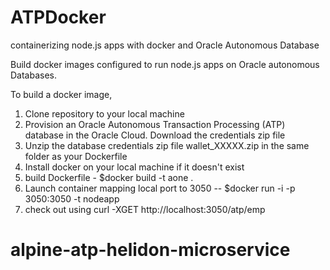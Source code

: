 # ATPDocker
containerizing node.js apps with docker and Oracle Autonomous Database

Build docker images configured to run node.js apps on Oracle autonomous Databases.

To build a docker image, 

1. Clone repository to your local machine
2. Provision an Oracle Autonomous Transaction Processing (ATP) database in the Oracle Cloud. Download the credentials zip file
3. Unzip the database credentials zip file wallet_XXXXX.zip in the same folder as your Dockerfile
4. Install docker on your local machine if it doesn't exist
5. build Dockerfile - $docker build -t aone .
6. Launch container mapping local port to 3050 -- $docker run -i -p 3050:3050 -t nodeapp
7. check out using curl -XGET http://localhost:3050/atp/emp
# alpine-atp-helidon-microservice
